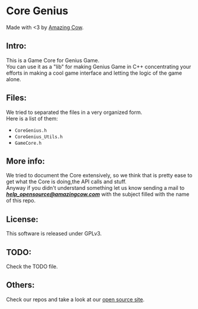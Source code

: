 Core Genius
====
Made with <3 by [Amazing Cow](http://www.amazingcow.com).

## Intro:
This is a Game Core for Genius Game.   
You can use it as a "lib" for making Genius Game in C++ concentrating 
your efforts in making a cool game interface and letting the logic of the 
game alone.


## Files:
We tried to separated the files in a very organized form.   
Here is a list of them:

* ```CoreGenius.h```
* ```CoreGenius_Utils.h```
* ```GameCore.h```

## More info:
We tried to document the Core extensively, so we think that is pretty ease to 
get what the Core is doing,the API calls and stuff.   
Anyway if you didn't understand something let us know sending a mail to 
***help_opensource@amazingcow.com*** with the subject filled with the 
name of this repo.


## License:
This software is released under GPLv3.

## TODO:
Check the TODO file.

## Others:
Check our repos and take a look at our [open source site](http://opensource.amazingcow.com).
